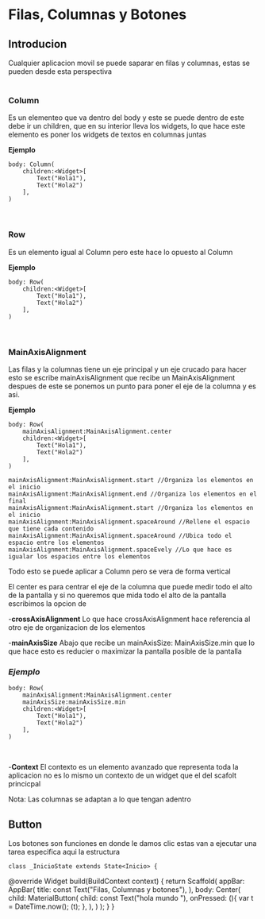 # Filas, Columnas y Botones 

## **Introducion**

Cualquier aplicacion movil se puede saparar en filas y columnas, estas se pueden desde esta perspectiva
<br>
<br>

### **Column**

Es un elementeo que va dentro del body y este se puede dentro de este debe ir un children, que en su interior lleva los widgets, lo que hace este elemento es poner los widgets de textos en columnas juntas 

**Ejemplo**

    body: Column(
        children:<Widget>[
            Text("Hola1"),
            Text("Hola2")
        ],
    )
<br>

### **Row**

Es un elemento igual al Column pero este hace lo opuesto al Column
    
**Ejemplo**

    body: Row(
        children:<Widget>[
            Text("Hola1"),
            Text("Hola2")
        ],
    )
<br>

### **MainAxisAlignment**

Las filas y la columnas tiene un eje principal y un eje crucado para hacer esto se escribe mainAxisAlignment que recibe un MainAxisAlignment despues de este se ponemos un punto para poner el eje de la columna y es asi.

**Ejemplo**

    body: Row(
        mainAxisAlignment:MainAxisAlignment.center 
        children:<Widget>[
            Text("Hola1"),
            Text("Hola2")
        ],
    )

    mainAxisAlignment:MainAxisAlignment.start //Organiza los elementos en el inicio
    mainAxisAlignment:MainAxisAlignment.end //Organiza los elementos en el final
    mainAxisAlignment:MainAxisAlignment.start //Organiza los elementos en el inicio
    mainAxisAlignment:MainAxisAlignment.spaceAround //Rellene el espacio que tiene cada contenido
    mainAxisAlignment:MainAxisAlignment.spaceAround //Ubica todo el espacio entre los elementos 
    mainAxisAlignment:MainAxisAlignment.spaceEvely //Lo que hace es igualar los espacios entre los elementos

Todo esto se puede aplicar a Column pero se vera de forma vertical

El center es para centrar el eje de la columna que puede medir todo el alto de la pantalla y si no queremos que mida todo el alto de la pantalla escribimos la opcion de 
<br>

-**crossAxisAlignment**
    Lo que hace crossAxisAlignment hace referencia al otro eje de organizacion de los elementos
<br>

-**mainAxisSize** 
Abajo que recibe un mainAxisSize: MainAxisSize.min que lo que hace esto es reducier o maximizar la pantalla posible de la pantalla
    
### *Ejemplo*

    body: Row(
        mainAxisAlignment:MainAxisAlignment.center 
        mainAxisSize:mainAxisSize.min
        children:<Widget>[
            Text("Hola1"),
            Text("Hola2")
        ],
    )
<br>

-**Context**
El contexto es un elemento avanzado que representa toda la aplicacion no es lo mismo un contexto de un widget que el del scafolt princicpal 

Nota: Las columnas se adaptan a lo que tengan adentro

## Button

Los botones son funciones en donde le damos clic estas van a ejecutar una tarea especifica aqui la estructura

    class _InicioState extends State<Inicio> {
  @override
  Widget build(BuildContext context) {
    return Scaffold(
      appBar: AppBar(
        title: const Text("Filas, Columnas y botones"),
      ),
      body: Center(
        child: MaterialButton(
          child: const Text("hola mundo "),
          onPressed: (){
            var t = DateTime.now();
            (t);
          },
        ),
        )
      );
      }
    }